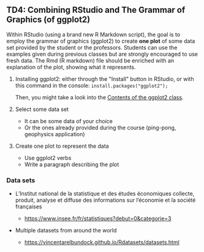 ## TD4: Combining RStudio and The Grammar of Graphics (of ggplot2)

Within RStudio (using a brand new R Markdown script), the goal is to
employ the grammar of graphics (ggplot2) to create **one plot** of
some data set provided by the student or the professors. Students can
use the examples given during previous classes but are strongly
encouraged to use fresh data. The Rmd (R markdown) file should be
enriched with an explanation of the plot, showing what it represents.

1. Installing ggplot2: either through the "Install" button in RStudio, or with this command in the console:
     `install.packages("ggplot2");`

   Then, you might take a look into the [Contents of the ggplot2 class](./TD4/TD4.Rmd).

2. Select some data set
   - It can be some data of your choice
   - Or the ones already provided during the course (ping-pong, geophysics application)

3. Create one plot to represent the data
   - Use ggplot2 verbs
   - Write a paragraph describing the plot

### Data sets

- L’Institut national de la statistique et des
  études économiques collecte, produit, analyse et diffuse des
  informations sur l’économie et la société françaises
  - https://www.insee.fr/fr/statistiques?debut=0&categorie=3

- Multiple datasets from around the world
  - https://vincentarelbundock.github.io/Rdatasets/datasets.html
